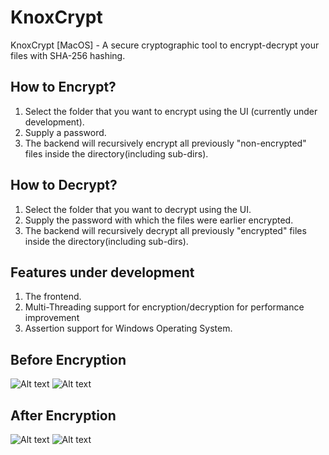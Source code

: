 # KnoxCrypt
KnoxCrypt [MacOS] - A secure cryptographic tool to encrypt-decrypt your files with SHA-256 hashing.

## How to Encrypt?
1. Select the folder that you want to encrypt using the UI (currently under development). 
2. Supply a password.
3. The backend will recursively encrypt all previously "non-encrypted" files inside the directory(including sub-dirs).

## How to Decrypt?
1. Select the folder that you want to decrypt using the UI. 
2. Supply the password with which the files were earlier encrypted.
3. The backend will recursively decrypt all previously "encrypted" files inside the directory(including sub-dirs).

## Features under development
1. The frontend.
2. Multi-Threading support for encryption/decryption for performance improvement
3. Assertion support for Windows Operating System.

## Before Encryption

![Alt text](resources/before_encryption_folder?raw=true "Folder View before encryption")
![Alt text](resources/before_encryption_term?raw=true "Terminal View before encryption")

## After Encryption

![Alt text](resources/after_encryption_folder?raw=true "Folder View before encryption")
![Alt text](resources/after_encryption_term?raw=true "Terminal View before encryption")

